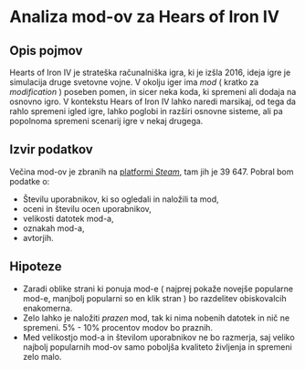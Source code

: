 # Analiza mod-ov za Hears of Iron IV

## Opis pojmov
Hearts of Iron IV je strateška računalniška igra, ki je izšla 2016, ideja igre je simulacija druge svetovne vojne. V okolju iger ima *mod* ( kratko za *modification* ) poseben pomen, in sicer neka koda, ki spremeni ali dodaja na osnovno igro. V kontekstu Hears of Iron IV lahko naredi marsikaj, od tega da rahlo spremeni igled igre, lahko poglobi in razširi osnovne sisteme, ali pa popolnoma spremeni scenarij igre v nekaj drugega.

## Izvir podatkov
Večina mod-ov je zbranih na [platformi *Steam*](https://steamcommunity.com/app/394360/workshop/), tam jih je 39 647. Pobral bom podatke o:
 - Številu uporabnikov, ki so ogledali in naložili ta mod,
 - oceni in številu ocen uporabnikov,
 - velikosti datotek mod-a,
 - oznakah mod-a,
 - avtorjih.
 
 ## Hipoteze
 - Zaradi oblike strani ki ponuja mod-e ( najprej pokaže novejše popularne mod-e, manjbolj popularni so en klik stran ) bo razdelitev obiskovalcih enakomerna.
 - Zelo lahko je naložiti *prazen* mod, tak ki nima nobenih datotek in nič ne spremeni. 5% - 10% procentov modov bo praznih.
 - Med velikostjo mod-a in številom uporabnikov ne bo razmerja, saj veliko najbolj popularnih mod-ov samo poboljša kvaliteto življenja in spremeni zelo malo.
